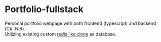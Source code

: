 # Portfolio-fullstack
Personal portfolio webpage with both frontend (typescript) and backend (C# .Net).  
Utilizing existing custom [redis like clone](https://github.com/BHalacsy/Redis-Clone) as database.
